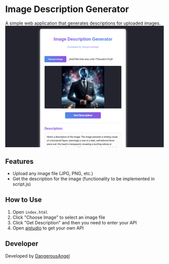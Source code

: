 # Image Description Generator

A simple web application that generates descriptions for uploaded images.
![SCIPG](ScreenshotIDG.png)
## Features

- Upload any image file (JPG, PNG, etc.)
- Get the description for the image (functionality to be implemented in script.js)

## How to Use

1. Open `index.html`
2. Click "Choose Image" to select an image file
3. Click "Get Description" and then you need to enter your API
4. Open [aistudio](https://aistudio.google.com/) to get your own API

## Developer

Developed by [DangerousAngel](https://linktr.ee/DangerousAngel)
